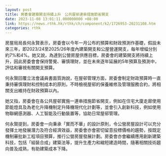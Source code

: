 ```yaml
---
layout: post
title: 房委會建築開支持續上升　公共屋邨連串措施節省開支
date: 2023-11-08 13:01:11.000000000 +08:00
link: https://news.rthk.hk/rthk/ch/component/k2/1726953-20231108.htm
categories: rthk
---
```


房屋局局長何永賢表示，房委會以今年一月公布的預算和財政預測作基礎，假設未來三年，即2023/24至2025/26年度內建築開支和公屋營運開支，每年增幅分別約7%和4%。她又說，為達到公營房屋供應目標，房委會的建築開支將持續上升，因此房委會會保持警覺、審慎理財，並在未來逐年延展的5年預算及預測中，評估和審視有關開支預算。

何永賢回覆立法會議員書面質詢說，在屋邨管理方面，房委會制定財政預算時一直秉持審慎理財和控制成本的原則，不時檢視屋邨的保養維修及管理服務合約，將相關支出維持在財政預算以內。

她又指，房委會在各公共屋邨實施一連串措施節省開支，例如在住宅大廈走廊使用節能燈具及為老化升降機制定升降機現代化計劃等，並會引入創新科技，例如使用物聯網感測器、人工智能及行動裝置等，協助日常屋邨管理。

何永賢提到，房委會一向秉承「實而不華」的設計原則，令公營房屋設計可以充分發揮土地發展潛力及符合經濟效益，房委會亦會密切留意投標價格的趨勢，按既定機制審批新工程項目預算，推行公營房屋發展計劃。房委會亦會繼續應用創新建築科技，包括「組裝合成」建築法等，提升生產力和縮短建造時間，隨著相關技術趨向普及成熟，有助建築成本下降。
